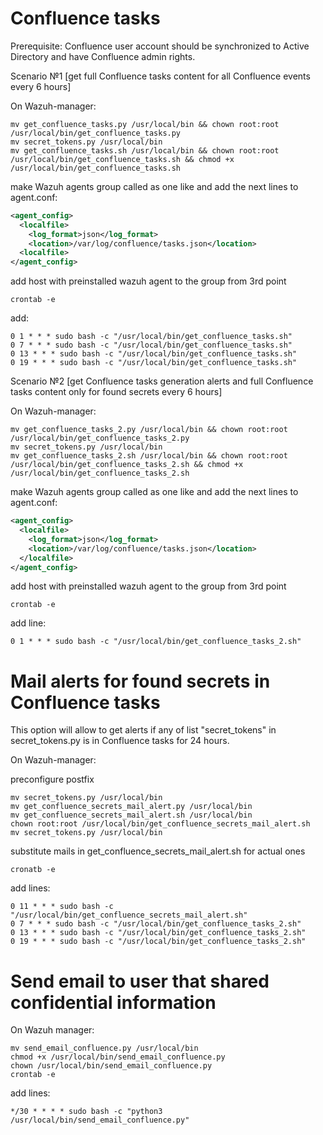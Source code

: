 # Confluence tasks

Prerequisite: Confluence user account should be synchronized to Active Directory and have Confluence admin rights.

Scenario №1 [get full Confluence tasks content for all Confluence events every 6 hours]

On Wazuh-manager:
```
mv get_confluence_tasks.py /usr/local/bin && chown root:root /usr/local/bin/get_confluence_tasks.py
mv secret_tokens.py /usr/local/bin
mv get_confluence_tasks.sh /usr/local/bin && chown root:root /usr/local/bin/get_confluence_tasks.sh && chmod +x /usr/local/bin/get_confluence_tasks.sh
```    
make Wazuh agents group called as one like and add the next lines to agent.conf:

```xml
<agent_config>
  <localfile>
    <log_format>json</log_format>
    <location>/var/log/confluence/tasks.json</location>
  <localfile>
</agent_config>
```
add host with preinstalled wazuh agent to the group from 3rd point
```
crontab -e
```
add:
```
0 1 * * * sudo bash -c "/usr/local/bin/get_confluence_tasks.sh"
0 7 * * * sudo bash -c "/usr/local/bin/get_confluence_tasks.sh"
0 13 * * * sudo bash -c "/usr/local/bin/get_confluence_tasks.sh"
0 19 * * * sudo bash -c "/usr/local/bin/get_confluence_tasks.sh"
```
Scenario №2 [get Confluence tasks generation alerts and full Confluence tasks content only for found secrets every 6 hours]

On Wazuh-manager:
```
mv get_confluence_tasks_2.py /usr/local/bin && chown root:root /usr/local/bin/get_confluence_tasks_2.py
mv secret_tokens.py /usr/local/bin
mv get_confluence_tasks_2.sh /usr/local/bin && chown root:root /usr/local/bin/get_confluence_tasks_2.sh && chmod +x /usr/local/bin/get_confluence_tasks_2.sh
```
make Wazuh agents group called as one like and add the next lines to agent.conf:
```xml
<agent_config>
  <localfile>
    <log_format>json</log_format>
    <location>/var/log/confluence/tasks.json</location>
  </localfile>
</agent_config>
```
add host with preinstalled wazuh agent to the group from 3rd point
```
crontab -e
```
add line:
```
0 1 * * * sudo bash -c "/usr/local/bin/get_confluence_tasks_2.sh"
```
# Mail alerts for found secrets in Confluence tasks

This option will allow to get alerts if any of list "secret_tokens" in secret_tokens.py is in Confluence tasks for 24 hours.

On Wazuh-manager:

preconfigure postfix
```
mv secret_tokens.py /usr/local/bin
mv get_confluence_secrets_mail_alert.py /usr/local/bin
mv get_confluence_secrets_mail_alert.sh /usr/local/bin
chown root:root /usr/local/bin/get_confluence_secrets_mail_alert.sh
mv secret_tokens.py /usr/local/bin
```
substitute mails in get_confluence_secrets_mail_alert.sh for actual ones
```
cronatb -e
```
add lines:
```
0 11 * * * sudo bash -c "/usr/local/bin/get_confluence_secrets_mail_alert.sh"
0 7 * * * sudo bash -c "/usr/local/bin/get_confluence_tasks_2.sh"
0 13 * * * sudo bash -c "/usr/local/bin/get_confluence_tasks_2.sh"
0 19 * * * sudo bash -c "/usr/local/bin/get_confluence_tasks_2.sh"
```
# Send email to user that shared confidential information
On Wazuh manager:
```
mv send_email_confluence.py /usr/local/bin
chmod +x /usr/local/bin/send_email_confluence.py
chown /usr/local/bin/send_email_confluence.py
crontab -e
```
add lines:
```
*/30 * * * * sudo bash -c "python3 /usr/local/bin/send_email_confluence.py"
```
